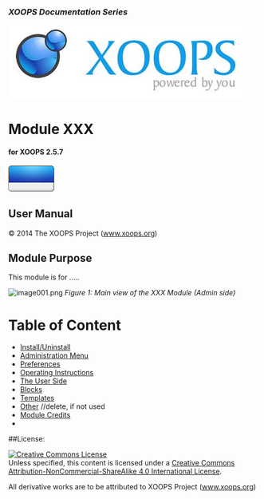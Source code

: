 ### _XOOPS Documentation Series_
![logoXoops.jpg](assets/logoXoops.jpg)

# Module XXX
#### for XOOPS 2.5.7
      
![logoModule.png](assets/logoModule.png)
            
## User Manual

© 2014 The XOOPS Project (www.xoops.org)    

## Module Purpose 

This module is for .....

![image001.png](assets/image001.png)
*Figure 1: Main view of the XXX Module (Admin side)*

# Table of Content

* [Install/Uninstall](book/1install.md)
* [Administration Menu](book/2administration.md)
* [Preferences](book/3preferences.md)
* [Operating Instructions](book/4operations.md)
* [The User Side](book/5userside.md)
* [Blocks](book/6blocks.md)
* [Templates](book/7templates.md)
* [Other](book/8other.md) //delete, if not used
* [Module Credits](book/9credits.md)
* 

##License:

<a rel="license" href="http://creativecommons.org/licenses/by-nc-sa/4.0/"><img alt="Creative Commons License" style="border-width:0" src="https://i.creativecommons.org/l/by-nc-sa/4.0/88x31.png" /></a><br />Unless specified, this content is licensed under a <a rel="license" href="http://creativecommons.org/licenses/by-nc-sa/4.0/">Creative Commons Attribution-NonCommercial-ShareAlike 4.0 International License</a>.

All derivative works are to be attributed to XOOPS Project (www.xoops.org)
